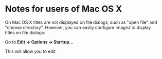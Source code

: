 # Notes for users of Mac OS X

On Mac OS X titles are not displayed on file dialogs, such as "open file" and "choose directory". However, you can easily configure ImageJ to display titles on file dialogs:

Go to **Edit -> Options -> Startup...**

This will allow you to edit 
